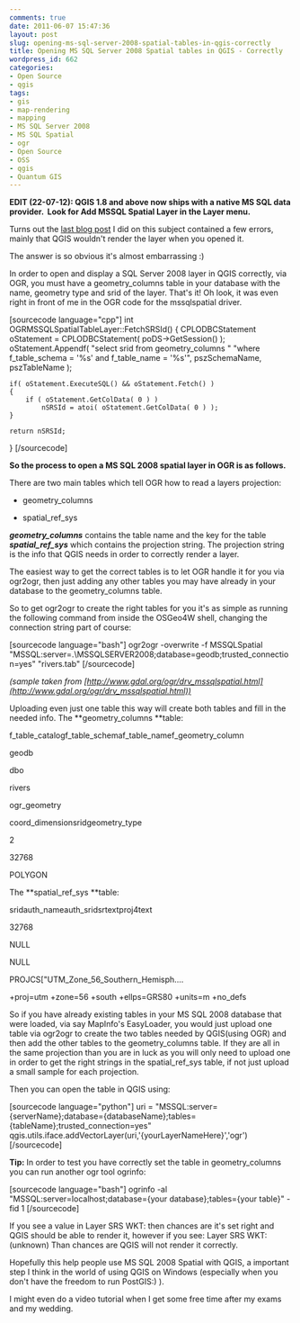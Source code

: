 ```yaml
---
comments: true
date: 2011-06-07 15:47:36
layout: post
slug: opening-ms-sql-server-2008-spatial-tables-in-qgis-correctly
title: Opening MS SQL Server 2008 Spatial tables in QGIS - Correctly
wordpress_id: 662
categories:
- Open Source
- qgis
tags:
- gis
- map-rendering
- mapping
- MS SQL Server 2008
- MS SQL Spatial
- ogr
- Open Source
- OSS
- qgis
- Quantum GIS
---
```


**EDIT (22-07-12): QGIS 1.8 and above now ships with a native MS SQL data provider.  Look for Add MSSQL Spatial Layer in the Layer menu.**

Turns out the [last blog post](http://woostuff.wordpress.com/2011/03/13/opening-ms-sql-spatial-in-qgis/) I did on this subject contained a few errors, mainly that QGIS wouldn't render the layer when you opened it.

The answer is so obvious it's almost embarrassing :)

In order to open and display a SQL Server 2008 layer in QGIS correctly, via OGR, you must have a geometry_columns table in your database with the name, geometry type and srid of the layer. That's it! Oh look, it was even right in front of me in the OGR code for the mssqlspatial driver.

[sourcecode language="cpp"]
int OGRMSSQLSpatialTableLayer::FetchSRSId()
{
    CPLODBCStatement oStatement = CPLODBCStatement( poDS->GetSession() );
    oStatement.Appendf( "select srid from geometry_columns "
                    "where f_table_schema = '%s' and f_table_name = '%s'",
                    pszSchemaName, pszTableName );

    if( oStatement.ExecuteSQL() && oStatement.Fetch() )
    {
        if ( oStatement.GetColData( 0 ) )
            nSRSId = atoi( oStatement.GetColData( 0 ) );
    }

    return nSRSId;
}
[/sourcecode]

**So the process to open a MS SQL 2008 spatial layer in OGR is as follows.**

There are two main tables which tell OGR how to read a layers projection:



	
  * geometry_columns

	
  * spatial_ref_sys


_**geometry_columns**_ contains the table name and the key for the table _**spatial_ref_sys**_ which contains the projection string. The projection string is the info that QGIS needs in order to correctly render a layer.

The easiest way to get the correct tables is to let OGR handle it for you via ogr2ogr, then just adding any other tables you may have already in your database to the geometry_columns table.

So to get ogr2ogr to create the right tables for you it's as simple as running the following command from inside the OSGeo4W shell, changing the connection string part of course:

[sourcecode language="bash"]
ogr2ogr -overwrite -f MSSQLSpatial "MSSQL:server=.\MSSQLSERVER2008;database=geodb;trusted_connection=yes" "rivers.tab"
[/sourcecode]

_(sample taken from [http://www.gdal.org/ogr/drv_mssqlspatial.html](http://www.gdal.org/ogr/drv_mssqlspatial.html))_

Uploading even just one table this way will create both tables and fill in the needed info.
The **geometry_columns **table:

f_table_catalogf_table_schemaf_table_namef_geometry_column








geodb


dbo


rivers


ogr_geometry




coord_dimensionsridgeometry_type








2


32768


POLYGON




The **spatial_ref_sys **table:

sridauth_nameauth_sridsrtextproj4text








32768


NULL


NULL


PROJCS["UTM_Zone_56_Southern_Hemisph....


+proj=utm +zone=56 +south +ellps=GRS80 +units=m +no_defs




So if you have already existing tables in your MS SQL 2008 database that were loaded, via say MapInfo's EasyLoader, you would just upload one table via ogr2ogr to create the two tables needed by QGIS(using OGR) and then add the other tables to the geometry_columns table. If they are all in the same projection than you are in luck as you will only need to upload one in order to get the right strings in the spatial_ref_sys table, if not just upload a small sample for each projection.

Then you can open the table in QGIS using:

[sourcecode language="python"]
uri = "MSSQL:server={serverName};database={databaseName};tables={tableName};trusted_connection=yes"
qgis.utils.iface.addVectorLayer(uri,'{yourLayerNameHere}','ogr')
[/sourcecode]

**Tip:** In order to test you have correctly set the table in geometry_columns you can run another ogr tool ogrinfo:

[sourcecode language="bash"]
ogrinfo -al "MSSQL:server=localhost;database={your database};tables={your table}" -fid 1
[/sourcecode]

If you see a value in Layer SRS WKT: then chances are it's set right and QGIS should be able to render it, however if you see: Layer SRS WKT:(unknown) Than chances are QGIS will not render it correctly.

Hopefully this help people use MS SQL 2008 Spatial with QGIS, a important step I think in the world of using QGIS on Windows (especially when you don't have the freedom to run PostGIS:) ).

I might even do a video tutorial when I get some free time after my exams and my wedding.
